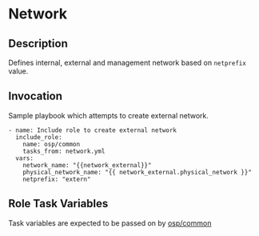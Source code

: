 # Network
## Description
Defines internal, external and management network based on `netprefix` value.
## Invocation
Sample playbook which attempts to create external network.
````
- name: Include role to create external network
  include_role:
    name: osp/common
    tasks_from: network.yml
  vars:
    network_name: "{{network_external}}"
    physical_network_name: "{{ network_external.physical_network }}" 
    netprefix: "extern"
````
## Role Task Variables
Task variables are expected to be passed on by [osp/common](https://github.com/yogananth-subramanian/ansible-nfv/blob/master/roles/osp/common/tasks/main.yml)
